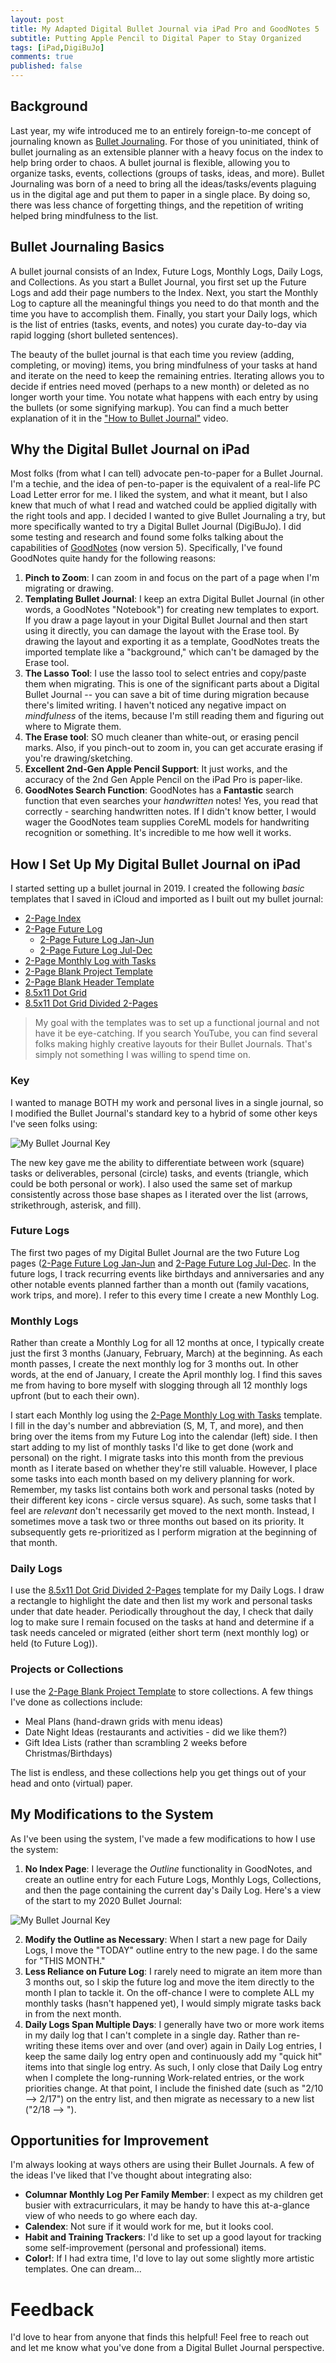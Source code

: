```yaml
---
layout: post
title: My Adapted Digital Bullet Journal via iPad Pro and GoodNotes 5
subtitle: Putting Apple Pencil to Digital Paper to Stay Organized
tags: [iPad,DigiBuJo]
comments: true
published: false
---
```


## Background

Last year, my wife introduced me to an entirely foreign-to-me concept of journaling known as [Bullet Journaling](https://youtu.be/fm15cmYU0IM).  For those of you uninitiated, think of bullet journaling as an extensible planner with a heavy focus on the index to help bring order to chaos.  A bullet journal is flexible, allowing you to organize tasks, events, collections (groups of tasks, ideas, and more).   Bullet Journaling was born of a need to bring all the ideas/tasks/events plaguing us in the digital age and put them to paper in a single place.  By doing so, there was less chance of forgetting things, and the repetition of writing helped bring mindfulness to the list.

## Bullet Journaling Basics

A bullet journal consists of an Index, Future Logs, Monthly Logs, Daily Logs, and Collections. As you start a Bullet Journal, you first set up the Future Logs and add their page numbers to the Index.  Next, you start the Monthly Log to capture all the meaningful things you need to do that month and the time you have to accomplish them. Finally, you start your Daily logs, which is the list of entries (tasks, events, and notes) you curate day-to-day via rapid logging (short bulleted sentences).

The beauty of the bullet journal is that each time you review (adding, completing, or moving) items, you bring mindfulness of your tasks at hand and iterate on the need to keep the remaining entries.  Iterating allows you to decide if entries need moved (perhaps to a new month) or deleted as no longer worth your time.  You notate what happens with each entry by using the bullets (or some signifying markup). You can find a much better explanation of it in the ["How to Bullet Journal"](https://youtu.be/fm15cmYU0IM?t=127) video.

## Why the Digital Bullet Journal on iPad

Most folks (from what I can tell) advocate pen-to-paper for a Bullet Journal.  I'm a techie, and the idea of pen-to-paper is the equivalent of a real-life PC Load Letter error for me. I liked the system, and what it meant, but I also knew that much of what I read and watched could be applied digitally with the right tools and app.  I decided I wanted to give Bullet Journaling a try, but more specifically wanted to try a Digital Bullet Journal (DigiBuJo).  I did some testing and research and found some folks talking about the capabilities of [GoodNotes](https://apps.apple.com/us/app/goodnotes-5/id1444383602) (now version 5).  Specifically, I've found GoodNotes quite handy for the following reasons:

1. **Pinch to Zoom**:  I can zoom in and focus on the part of a page when I'm migrating or drawing.
2. **Templating Bullet Journal**:  I keep an extra Digital Bullet Journal (in other words, a GoodNotes "Notebook") for creating new templates to export. If you draw a page layout in your Digital Bullet Journal and then start using it directly, you can damage the layout with the Erase tool.  By drawing the layout and exporting it as a template, GoodNotes treats the imported template like a "background," which can't be damaged by the Erase tool.
3. **The Lasso Tool**:  I use the lasso tool to select entries and copy/paste them when migrating.  This is one of the significant parts about a Digital Bullet Journal -- you can save a bit of time during migration because there's limited writing.  I haven't noticed any negative impact on *mindfulness* of the items, because I'm still reading them and figuring out where to Migrate them.
4. **The Erase tool**:  SO much cleaner than white-out, or erasing pencil marks.   Also, if you pinch-out to zoom in, you can get accurate erasing if you're drawing/sketching.
5. **Excellent 2nd-Gen Apple Pencil Support**:  It just works, and the accuracy of the 2nd Gen Apple Pencil on the iPad Pro is paper-like.
6. **GoodNotes Search Function**: GoodNotes has a **Fantastic** search function that even searches your *handwritten* notes!  Yes, you read that correctly - searching handwritten notes.  If I didn't know better, I would wager the GoodNotes team supplies CoreML models for handwriting recognition or something.  It's incredible to me how well it works.

## How I Set Up My Digital Bullet Journal on iPad

I started setting up a bullet journal in 2019. I created the following *basic* templates that I saved in iCloud and imported as I built out my bullet journal:

- [2-Page Index](/files/2-P-Index.pdf)
- [2-Page Future Log](/files/2-P-Index.pdf)
  - [2-Page Future Log Jan-Jun](/files/2-P-FL-Jan-Jun.pdf)
  - [2-Page Future Log Jul-Dec](/files/2-P-FL-Jul-Dec.pdf)
- [2-Page Monthly Log with Tasks](/files/2-P-ML-Tasks.pdf)
- [2-Page Blank Project Template](/files/2-P-Project.pdf)
- [2-Page Blank Header Template](/files/2-P-Blank-Header.pdf)
- [8.5x11 Dot Grid](/files/8.5x11-Dot-Grid.pdf)
- [8.5x11 Dot Grid Divided 2-Pages](/files/2-P-8.5x11-Dots.pdf)

> My goal with the templates was to set up a functional journal and not have it be eye-catching.  If you search YouTube, you can find several folks making highly creative layouts for their Bullet Journals.  That's simply not something I was willing to spend time on.

### Key

I wanted to manage BOTH my work and personal lives in a single journal, so I modified the Bullet Journal's standard key to a hybrid of some other keys I've seen folks using:

![My Bullet Journal Key](/img/BulletJournal-Key.jpg)

The new key gave me the ability to differentiate between work (square) tasks or deliverables, personal (circle) tasks, and events (triangle, which could be both personal or work).  I also used the same set of markup consistently across those base shapes as I iterated over the list (arrows, strikethrough, asterisk, and fill).

### Future Logs

The first two pages of my Digital Bullet Journal are the two Future Log pages ([2-Page Future Log Jan-Jun](./files/2-P-FL-Jan-Jun.pdf) and [2-Page Future Log Jul-Dec](./files/2-P-FL-Jul-Dec.pdf).  In the future logs, I track recurring events like birthdays and anniversaries and any other notable events planned farther than a month out (family vacations, work trips, and more).   I refer to this every time I create a new Monthly Log.

### Monthly Logs

Rather than create a Monthly Log for all 12 months at once, I typically create just the first 3 months (January, February, March) at the beginning.   As each month passes, I create the next monthly log for 3 months out.  In other words, at the end of January, I create the April monthly log.  I find this saves me from having to bore myself with slogging through all 12 monthly logs upfront (but to each their own).  

I start each Monthly log using the [2-Page Monthly Log with Tasks](/files/2-P-ML-Tasks.pdf) template.  I fill in the day's number and abbreviation (S, M, T, and more), and then bring over the items from my Future Log into the calendar (left) side.   I then start adding to my list of monthly tasks I'd like to get done (work and personal) on the right. I migrate tasks into this month from the previous month as I iterate based on whether they're still valuable.  However, I place some tasks into each month based on my delivery planning for work.  Remember, my tasks list contains both work and personal tasks (noted by their different key icons - circle versus square).  As such, some tasks that I feel are *relevant* don't necessarily get moved to the next month.  Instead, I sometimes move a task two or three months out based on its priority.   It subsequently gets re-prioritized as I perform migration at the beginning of that month.

### Daily Logs

I use the [8.5x11 Dot Grid Divided 2-Pages](/files/2-P-8.5x11-Dots.pdf) template for my Daily Logs.  I draw a rectangle to highlight the date and then list my work and personal tasks under that date header.  Periodically throughout the day, I check that daily log to make sure I remain focused on the tasks at hand and determine if a task needs canceled or migrated (either short term (next monthly log) or held (to Future Log)).  

### Projects or Collections

I use the [2-Page Blank Project Template](/files/2-P-Project.pdf) to store collections.  A few things I've done as collections include:

- Meal Plans (hand-drawn grids with menu ideas)
- Date Night Ideas (restaurants and activities - did we like them?)
- Gift Idea Lists (rather than scrambling 2 weeks before Christmas/Birthdays)

The list is endless, and these collections help you get things out of your head and onto (virtual) paper.

## My Modifications to the System

As I've been using the system, I've made a few modifications to how I use the system:

1. **No Index Page**:  I leverage the *Outline* functionality in GoodNotes, and create an outline entry for each Future Logs, Monthly Logs, Collections, and then the page containing the current day's Daily Log.   Here's a view of the start to my 2020 Bullet Journal:

![My Bullet Journal Key](/img/BulletJournal-Outline.jpg)

2. **Modify the Outline as Necessary**:  When I start a new page for Daily Logs, I move the "TODAY" outline entry to the new page. I do the same for "THIS MONTH."
3. **Less Reliance on Future Log**: I rarely need to migrate an item more than 3 months out, so I skip the future log and move the item directly to the month I plan to tackle it.  On the off-chance I were to complete ALL my monthly tasks (hasn't happened yet), I would simply migrate tasks back in from the next month.  
4. **Daily Logs Span Multiple Days**:  I generally have two or more work items in my daily log that I can't complete in a single day.   Rather than re-writing these items over and over (and over) again in Daily Log entries, I keep the same daily log entry open and continuously add my "quick hit" items into that single log entry.  As such, I only close that Daily Log entry when I complete the long-running Work-related entries, or the work priorities change.   At that point, I include the finished date (such as "2/10 --> 2/17") on the entry list, and then migrate as necessary to a new list ("2/18 -->     ").

## Opportunities for Improvement

I'm always looking at ways others are using their Bullet Journals.  A few of the ideas I've liked that I've thought about integrating also:

- **Columnar Monthly Log Per Family Member**: I expect as my children get busier with extracurriculars, it may be handy to have this at-a-glance view of who needs to go where each day.
- **Calendex**:  Not sure if it would work for me, but it looks cool.
- **Habit and Training Trackers**:  I'd like to set up a good layout for tracking some self-improvement (personal and professional) items.
- **Color!**:  If I had extra time, I'd love to lay out some slightly more artistic templates.  One can dream...

# Feedback

I'd love to hear from anyone that finds this helpful!   Feel free to reach out and let me know what you've done from a Digital Bullet Journal perspective.